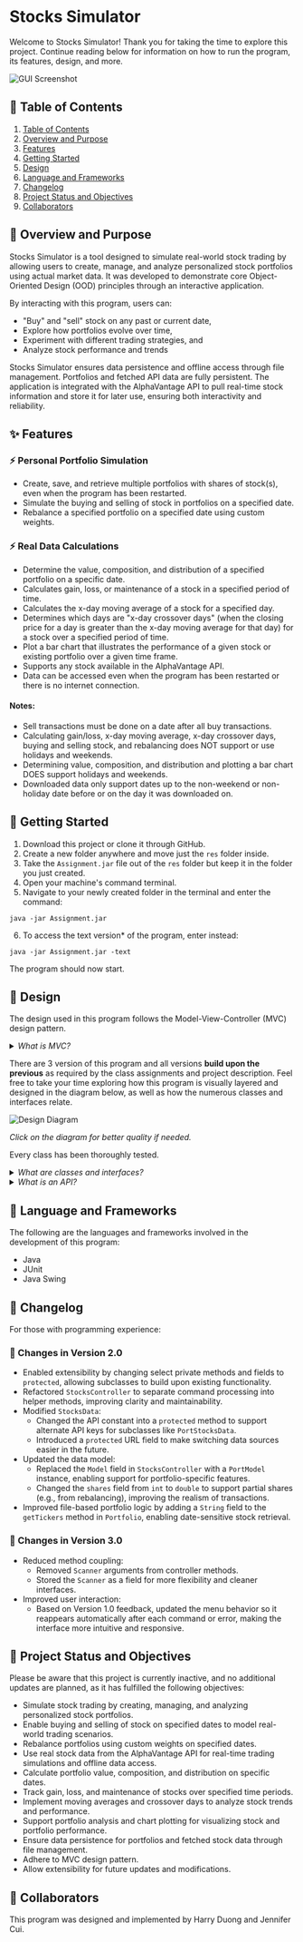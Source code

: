 # Stocks Simulator

Welcome to Stocks Simulator! Thank you for taking the time to explore this project. Continue reading below for information on how to run the program, its features, design, and more.

![GUI Screenshot](https://github.com/jecui/tech-documentation/blob/main/GUI%20Screenshot.png)

## 📑 Table of Contents

1. [Table of Contents](#-table-of-contents)
2. [Overview and Purpose](#-overview-and-purpose) 
3. [Features](#-features) 
4. [Getting Started](#-getting-started)
5. [Design](#-design)
6. [Language and Frameworks](#-language-and-frameworks)
7. [Changelog](#-changelog)
8. [Project Status and Objectives](#-project-status-and-objectives)
9. [Collaborators](#-collaborators)
## 🧭 Overview and Purpose

Stocks Simulator is a tool designed to simulate real-world stock trading by allowing users to create, manage, and analyze personalized stock portfolios using actual market data. It was developed to demonstrate core Object-Oriented Design (OOD) principles through an interactive application.

By interacting with this program, users can:
* "Buy" and "sell" stock on any past or current date,
* Explore how portfolios evolve over time,
* Experiment with different trading strategies, and
* Analyze stock performance and trends

Stocks Simulator ensures data persistence and offline access through file management. Portfolios and fetched API data are fully persistent. The application is integrated with the AlphaVantage API to pull real-time stock information and store it for later use, ensuring both interactivity and reliability. 

## ✨ Features

### ⚡ Personal Portfolio Simulation
- Create, save, and retrieve multiple portfolios with shares of stock(s), even when the program has been restarted.
- Simulate the buying and selling of stock in portfolios on a specified date.
- Rebalance a specified portfolio on a specified date using custom weights.
### ⚡ Real Data Calculations
- Determine the value, composition, and distribution of a specified portfolio on a specific date.
- Calculates gain, loss, or maintenance of a stock in a specified period of time.
- Calculates the x-day moving average of a stock for a specified day.
- Determines which days are "x-day crossover days" (when the closing price for a day is greater than the x-day moving average for that day) for a stock over a specified period of time.
- Plot a bar chart that illustrates the performance of a given stock or existing portfolio over a given time frame.
- Supports any stock available in the AlphaVantage API.
- Data can be accessed even when the program has been restarted or there is no internet connection.
#### Notes:
- Sell transactions must be done on a date after all buy transactions.
- Calculating gain/loss, x-day moving average, x-day crossover days, buying and selling stock, and rebalancing does NOT support or use holidays and weekends.
- Determining value, composition, and distribution and plotting a bar chart DOES support holidays and weekends.
- Downloaded data only support dates up to the non-weekend or non-holiday date before or on the day it was downloaded on.

## 🚀 Getting Started

1. Download this project or clone it through GitHub.
2. Create a new folder anywhere and move just the `res` folder inside.
3. Take the `Assignment.jar`  file out of the `res` folder but keep it in the folder you just created.
4. Open your machine's command terminal.
5. Navigate to your newly created folder in the terminal and enter the command: 
```shell
java -jar Assignment.jar
```
6. To access the text version* of the program, enter instead:
```shell
java -jar Assignment.jar -text
```

The program should now start.

## 📐 Design

The design used in this program follows the Model-View-Controller (MVC) design pattern.

<details> 
  <summary><i>What is MVC?</i></summary> 
MVC is a way of organizing code in programs so that different parts of the program have clear roles.

<ul>
<li>The <b>Model</b> handles the data and logic.</li>
<li> The <b>View</b> handles what the user sees.</li>
<li>The <b>Controller</b> handles user input and connects the Model and View.</li>
</ul>
</details>

There are 3 version of this program and all versions **build upon the previous** as required by the class assignments and project description. Feel free to take your time exploring how this program is visually layered and designed in the diagram below, as well as how the numerous classes and interfaces relate.

![Design Diagram](https://github.com/jecui/tech-documentation/blob/main/Design%20Diagram.png)

_Click on the diagram for better quality if needed._

Every class has been thoroughly tested.

<details> 
  <summary><i>What are classes and interfaces?</i></summary> 
<ul> 
<li>A <b>class</b> defines how something works and what it can do. It includes all the details; the data it holds and the actions it can perform. </li>
<li>An <b>interface</b> just defines a set of actions something must be able to do. It doesn’t say how those actions work, only that they must exist. </li>
</ul>
</details>

<details> 
  <summary><i>What is an API?</i></summary>An <b>API</b> (Application Programming Interface) is a set of protocols and tools that allow different software applications to communicate and interact with each other, enabling them to request and exchange data or services.
</details>

## 🧪 Language and Frameworks
The following are the languages and frameworks involved in the development of this program:
- Java
- JUnit
- Java Swing

## 📝 Changelog

For those with programming experience:
### 🔧 Changes in Version 2.0
- Enabled extensibility by changing select private methods and fields to `protected`, allowing subclasses to build upon existing functionality.
- Refactored `StocksController` to separate command processing into helper methods, improving clarity and maintainability.
- Modified `StocksData`:
	*  Changed the API constant into a `protected` method to support alternate API keys for subclasses like `PortStocksData`.
	* Introduced a `protected` URL field to make switching data sources easier in the future.
- Updated the data model:
    - Replaced the `Model` field in `StocksController` with a `PortModel` instance, enabling support for portfolio-specific features.
    - Changed the `shares` field from `int` to `double` to support partial shares (e.g., from rebalancing), improving the realism of transactions.
- Improved file-based portfolio logic by adding a `String` field to the `getTickers` method in `Portfolio`, enabling date-sensitive stock retrieval.
### 🔧 Changes in Version 3.0
- Reduced method coupling:
    - Removed `Scanner` arguments from controller methods.
    - Stored the `Scanner` as a field for more flexibility and cleaner interfaces.
- Improved user interaction:
    - Based on Version 1.0 feedback, updated the menu behavior so it reappears automatically after each command or error, making the interface more intuitive and responsive.

## 📌 Project Status and Objectives
Please be aware that this project is currently inactive, and no additional updates are planned, as it has fulfilled the following objectives:

- Simulate stock trading by creating, managing, and analyzing personalized stock portfolios.
- Enable buying and selling of stock on specified dates to model real-world trading scenarios.
- Rebalance portfolios using custom weights on specified dates.
- Use real stock data from the AlphaVantage API for real-time trading simulations and offline data access.
- Calculate portfolio value, composition, and distribution on specific dates.
- Track gain, loss, and maintenance of stocks over specified time periods.
- Implement moving averages and crossover days to analyze stock trends and performance.
- Support portfolio analysis and chart plotting for visualizing stock and portfolio performance.
- Ensure data persistence for portfolios and fetched stock data through file management.
- Adhere to MVC design pattern.
- Allow extensibility for future updates and modifications.

## 🤝 Collaborators
This program was designed and implemented by Harry Duong and Jennifer Cui.
